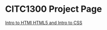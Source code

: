 # CITC1300 Project Page

<a href="Intro_to_html/index.html"> Intro to HTMl </a>
<a href="html5_intro_to_html/index.html" target="blank" > HTML5 and Intro to CSS </a>

